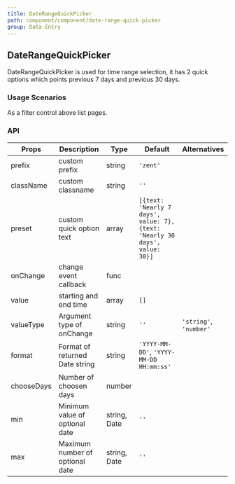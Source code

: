```yaml
---
title: DateRangeQuickPicker
path: component/component/date-range-quick-picker
group: Data Entry
---
```


## DateRangeQuickPicker

DateRangeQuickPicker is used for time range selection, it has 2 quick options which points previous 7 days and previous 30 days.

### Usage Scenarios

As a filter control above list pages.

### API

| Props            | Description               | Type             | Default      | Alternatives     |
|------          |------              |------            |--------    |--------   |
| prefix         | custom prefix           | string          | `'zent'`    |           |
| className      | custom classname          | string            |   `''`      |              |
| preset         | custom quick option text      | array             | `[{text: 'Nearly 7 days', value: 7}, {text: 'Nearly 30 days', value: 30}]`    |           |
| onChange       | change event callback  | func             |         |              |
| value          | starting and end time       | array           |   `[]`        |             |
| valueType | Argument type of onChange | string | `''` | `'string'`, `'number'` |
| format         | Format of returned Date string |  string          |   `'YYYY-MM-DD'`, `'YYYY-MM-DD HH:mm:ss'`   |           |
| chooseDays     | Number of choosen days |  number          |               |         |
| min            | Minimum value of optional date | string, Date  | `''`  |    |
| max            | Maximum number of optional date  | string, Date  | `''`  |    |
